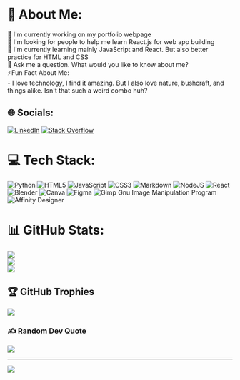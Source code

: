 # 💫 About Me:
🔭 I'm currently working on my portfolio webpage<br>🤝 I'm looking for people to help me learn React.js for web app building<br>🌱 I'm currently learning mainly JavaScript and React. But also better practice for HTML and CSS<br>💬 Ask me a question. What would you like to know about me?<br>⚡Fun Fact About Me:<br>     - I love technology, I find it amazing. But I also love nature, bushcraft, and things alike. Isn't that such a weird combo huh? 


## 🌐 Socials:
[![LinkedIn](https://img.shields.io/badge/LinkedIn-%230077B5.svg?logo=linkedin&logoColor=white)](https://linkedin.com/in/www.linkedin.com/in/henrymay87) [![Stack Overflow](https://img.shields.io/badge/-Stackoverflow-FE7A16?logo=stack-overflow&logoColor=white)](https://stackoverflow.com/users/20022279) 

# 💻 Tech Stack:
![Python](https://img.shields.io/badge/python-3670A0?style=for-the-badge&logo=python&logoColor=ffdd54) ![HTML5](https://img.shields.io/badge/html5-%23E34F26.svg?style=for-the-badge&logo=html5&logoColor=white) ![JavaScript](https://img.shields.io/badge/javascript-%23323330.svg?style=for-the-badge&logo=javascript&logoColor=%23F7DF1E) ![CSS3](https://img.shields.io/badge/css3-%231572B6.svg?style=for-the-badge&logo=css3&logoColor=white) ![Markdown](https://img.shields.io/badge/markdown-%23000000.svg?style=for-the-badge&logo=markdown&logoColor=white) ![NodeJS](https://img.shields.io/badge/node.js-6DA55F?style=for-the-badge&logo=node.js&logoColor=white) ![React](https://img.shields.io/badge/react-%2320232a.svg?style=for-the-badge&logo=react&logoColor=%2361DAFB) ![Blender](https://img.shields.io/badge/blender-%23F5792A.svg?style=for-the-badge&logo=blender&logoColor=white) ![Canva](https://img.shields.io/badge/Canva-%2300C4CC.svg?style=for-the-badge&logo=Canva&logoColor=white) 	![Figma](https://img.shields.io/badge/figma-%23F24E1E.svg?style=for-the-badge&logo=figma&logoColor=white) ![Gimp Gnu Image Manipulation Program](https://img.shields.io/badge/Gimp-657D8B?style=for-the-badge&logo=gimp&logoColor=FFFFFF) ![Affinity Designer](https://img.shields.io/badge/affinitydesginer-%231B72BE.svg?style=for-the-badge&logo=affinity-designer&logoColor=white)
# 📊 GitHub Stats:
![](https://github-readme-stats.vercel.app/api?username=henster87&theme=jolly&hide_border=true&include_all_commits=true&count_private=false)<br/>
![](https://github-readme-streak-stats.herokuapp.com/?user=henster87&theme=jolly&hide_border=true)<br/>
![](https://github-readme-stats.vercel.app/api/top-langs/?username=henster87&theme=jolly&hide_border=true&include_all_commits=true&count_private=false&layout=compact)

## 🏆 GitHub Trophies
![](https://github-profile-trophy.vercel.app/?username=henster87&theme=tokyonight&no-frame=true&no-bg=false&margin-w=4)

### ✍️ Random Dev Quote
![](https://quotes-github-readme.vercel.app/api?type=horizontal&theme=tokyonight)

---
[![](https://visitcount.itsvg.in/api?id=henster87&icon=6&color=0)](https://visitcount.itsvg.in)

